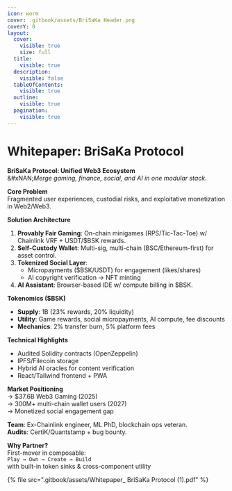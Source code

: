 ```yaml
---
icon: worm
cover: .gitbook/assets/BriSaKa Header.png
coverY: 0
layout:
  cover:
    visible: true
    size: full
  title:
    visible: true
  description:
    visible: false
  tableOfContents:
    visible: true
  outline:
    visible: true
  pagination:
    visible: true
---
```


# Whitepaper: BriSaKa Protocol

**BriSaKa Protocol: Unified Web3 Ecosystem**\
&#xNAN;_&#x4D;erge gaming, finance, social, and AI in one modular stack._

**Core Problem**\
Fragmented user experiences, custodial risks, and exploitative monetization in Web2/Web3.

**Solution Architecture**

1. **Provably Fair Gaming**: On-chain minigames (RPS/Tic-Tac-Toe) w/ Chainlink VRF + USDT/$BSK rewards.
2. **Self-Custody Wallet**: Multi-sig, multi-chain (BSC/Ethereum-first) for asset control.
3. **Tokenized Social Layer**:
   * Micropayments ($BSK/USDT) for engagement (likes/shares)
   * AI copyright verification → NFT minting
4. **AI Assistant**: Browser-based IDE w/ compute billing in $BSK.

**Tokenomics ($BSK)**

* **Supply**: 1B (23% rewards, 20% liquidity)
* **Utility**: Game rewards, social micropayments, AI compute, fee discounts
* **Mechanics**: 2% transfer burn, 5% platform fees

**Technical Highlights**

* Audited Solidity contracts (OpenZeppelin)
* IPFS/Filecoin storage
* Hybrid AI oracles for content verification
* React/Tailwind frontend + PWA

**Market Positioning**\
→ $37.6B Web3 Gaming (2025)\
→ 300M+ multi-chain wallet users (2027)\
→ Monetized social engagement gap

**Team**: Ex-Chainlink engineer, ML PhD, blockchain ops veteran.\
**Audits**: CertiK/Quantstamp + bug bounty.

**Why Partner?**\
First-mover in composable:\
`Play → Own → Create → Build`\
with built-in token sinks & cross-component utility

{% file src=".gitbook/assets/Whitepaper_ BriSaKa Protocol (1).pdf" %}
